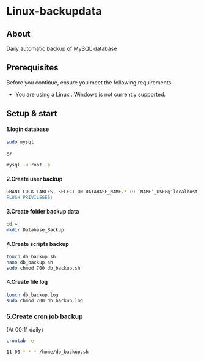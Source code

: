 # Linux-backupdata

## About
Daily automatic backup of MySQL database

## Prerequisites

Before you continue, ensure you meet the following requirements:

* You are using a Linux . Windows is not currently supported.

## Setup & start
#### 1.login database

```bash
sudo mysql
```
 or
```bash
mysql -u root -p
```

#### 2.Create user backup
```bash 
GRANT LOCK TABLES, SELECT ON DATABASE_NAME.* TO ‘NAME’_USER@‘localhost' IDENTIFIED BY ‘PASSWORD’;
FLUSH PRIVILEGES;
```

#### 3.Create folder backup data
```bash 
cd ~
mkdir Database_Backup 
```

#### 4.Create scripts backup
```bash
touch db_backup.sh
nano db_backup.sh
sudo chmod 700 db_backup.sh
```
    
#### 4.Create file log 
```bash
touch db_backup.log
sudo chmod 700 db_backup.log
```
    
### 5.Create cron job backup
(At 00:11 daily)
```bash
crontab -e
```
```bash
11 00 * * * /home/db_backup.sh
```
